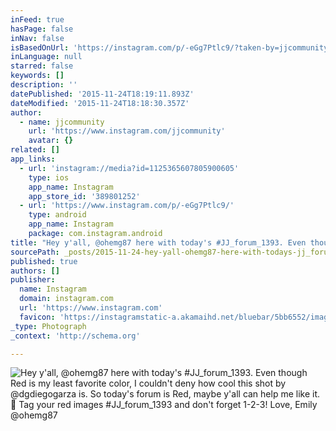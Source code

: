 ```yaml
---
inFeed: true
hasPage: false
inNav: false
isBasedOnUrl: 'https://instagram.com/p/-eGg7Ptlc9/?taken-by=jjcommunity'
inLanguage: null
starred: false
keywords: []
description: ''
datePublished: '2015-11-24T18:19:11.893Z'
dateModified: '2015-11-24T18:18:30.357Z'
author:
  - name: jjcommunity
    url: 'https://www.instagram.com/jjcommunity'
    avatar: {}
related: []
app_links:
  - url: 'instagram://media?id=1125365607805900605'
    type: ios
    app_name: Instagram
    app_store_id: '389801252'
  - url: 'https://www.instagram.com/p/-eGg7Ptlc9/'
    type: android
    app_name: Instagram
    package: com.instagram.android
title: "Hey y'all, @ohemg87 here with today's #JJ_forum_1393. Even though Red is my least favorite color, I couldn't deny how cool this shot by @dgdiegogarza is. So today's forum is Red, maybe y'all can help me like it. \uD83D\uDE09 Tag your red images #JJ_forum_1393 and don't forget 1-2-3! Love, Emily @ohemg87"
sourcePath: _posts/2015-11-24-hey-yall-ohemg87-here-with-todays-jj_forum_1393-even-t.md
published: true
authors: []
publisher:
  name: Instagram
  domain: instagram.com
  url: 'https://www.instagram.com'
  favicon: 'https://instagramstatic-a.akamaihd.net/bluebar/5bb6552/images/ico/favicon.ico'
_type: Photograph
_context: 'http://schema.org'

---
```

![Hey y'all, @ohemg87 here with today's #JJ_forum_1393. Even though Red is my least favorite color, I couldn't deny how cool this shot by @dgdiegogarza is. So today's forum is Red, maybe y'all can help me like it.  Tag your red images #JJ_forum_1393 and don't forget 1-2-3! Love, Emily @ohemg87](https://scontent.cdninstagram.com/hphotos-xap1/t51.2885-15/s640x640/sh0.08/e35/12298888_1034969193233702_670650373_n.jpg)